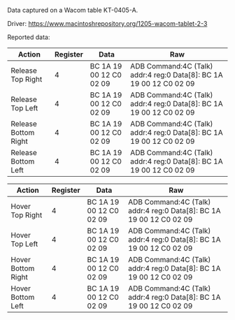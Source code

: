 Data captured on a Wacom table KT-0405-A.

Driver: https://www.macintoshrepository.org/1205-wacom-tablet-2-3





Reported data:

| Action              | Register | Data               |Raw |
|---------------------|----|--------------------------|---------------------------------------------------------------------|
|Release Top Right    | 4  | BC 1A 19 00 12 C0 02 09  |ADB Command:4C (Talk) addr:4 reg:0 Data[8]:  BC 1A 19 00 12 C0 02 09 | 
|Release Top Left     | 4  | BC 1A 19 00 12 C0 02 09  |ADB Command:4C (Talk) addr:4 reg:0 Data[8]:  BC 1A 19 00 12 C0 02 09 |
|Release Bottom Right | 4  | BC 1A 19 00 12 C0 02 09  |ADB Command:4C (Talk) addr:4 reg:0 Data[8]:  BC 1A 19 00 12 C0 02 09 |
|Release Bottom Left  | 4  | BC 1A 19 00 12 C0 02 09  |ADB Command:4C (Talk) addr:4 reg:0 Data[8]:  BC 1A 19 00 12 C0 02 09 |




| Action              | Register | Data               |Raw |
|---------------------|----|--------------------------|---------------------------------------------------------------------|
|Hover Top Right    | 4  | BC 1A 19 00 12 C0 02 09  |ADB Command:4C (Talk) addr:4 reg:0 Data[8]:  BC 1A 19 00 12 C0 02 09 | 
|Hover Top Left     | 4  | BC 1A 19 00 12 C0 02 09  |ADB Command:4C (Talk) addr:4 reg:0 Data[8]:  BC 1A 19 00 12 C0 02 09 |
|Hover Bottom Right | 4  | BC 1A 19 00 12 C0 02 09  |ADB Command:4C (Talk) addr:4 reg:0 Data[8]:  BC 1A 19 00 12 C0 02 09 |
|Hover Bottom Left  | 4  | BC 1A 19 00 12 C0 02 09  |ADB Command:4C (Talk) addr:4 reg:0 Data[8]:  BC 1A 19 00 12 C0 02 09 |

